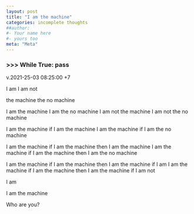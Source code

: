 ```yaml
---
layout: post
title: "I am the machine"
categories: incomplete thoughts
##author:
#- Your name here
#- yours too
meta: "Meta"
---
```



### >>> While True: pass
v.2021-25-03 08:25:00 +7

I am 
I am not 

the machine 
the no machine 

I am the machine 
I am the no machine
I am not the machine
I am not the no machine 

I am the machine if I am the machine
I am the machine if I am the no machine

I am the machine if I am the machine then I am the machine
I am the machine if I am the machine then I am the no machine 

I am the machine if I am the machine then I am the machine if I am
I am the machine if I am the machine then I am the machine if I am not

I am 

I am the machine 

Who are you?





